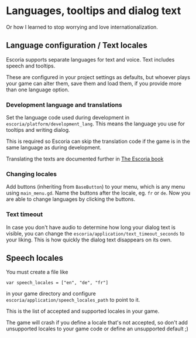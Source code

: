 # Languages, tooltips and dialog text

Or how I learned to stop worrying and love internationalization.

## Language configuration / Text locales

Escoria supports separate languages for text and voice. Text includes speech and tooltips.

These are configured in your project settings as defaults, but whoever plays your game can
alter them, save them and load them, if you provide more than one language option.

### Development language and translations

Set the language code used during development in `escoria/platform/development_lang`. This means the language you use for tooltips and writing dialog.

This is required so Escoria can skip the translation code if the game is
in the same language as during development.

Translating the texts are documented further in [The Escoria book](https://fr.flossmanuals.net/creating-point-and-click-games-with-escoria/i18n/)

### Changing locales

Add buttons (inheriting from `BaseButton`) to your menu, which is any menu using `main_menu.gd`.
Name the buttons after the locale, eg. `fr` or `de`. Now you are able to change languages by clicking
the buttons.

### Text timeout

In case you don't have audio to determine how long your dialog text is visible, you can
change the `escoria/application/text_timeout_seconds` to your liking. This is how quickly
the dialog text disappears on its own.

## Speech locales

You must create a file like

```
var speech_locales = ["en", "de", "fr"]
```

in your game directory and configure `escoria/application/speech_locales_path` to point to it.

This is the list of accepted and supported locales in your game.

The game will crash if you define a locale that's not accepted, so don't add unsupported
locales to your game code or define an unsupported default ;)
